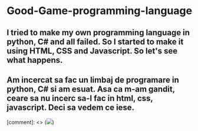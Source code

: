 # Good-Game-programming-language
## I tried to make my own programming language in python, C# and all failed. So I started to make it using HTML, CSS and Javascript. So let's see what happens.

## Am incercat sa fac un limbaj de programare in python, C# si am esuat. Asa ca m-am gandit, ceare sa nu incerc sa-l fac in html, css, javascript. Deci sa vedem ce iese.

[comment]: <> (![](hehe.jpg))